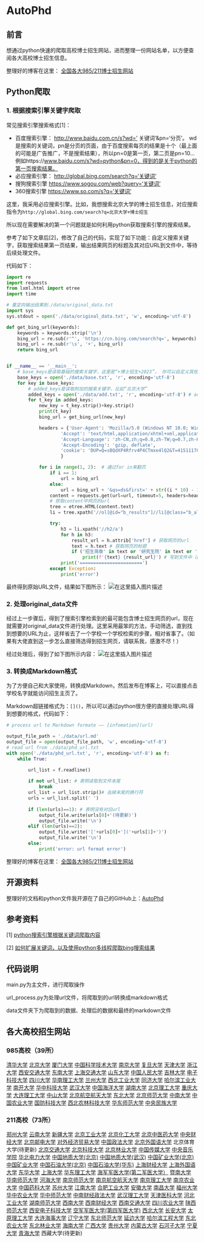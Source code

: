 ﻿# AutoPhd

## 前言
想通过python快速的爬取高校博士招生网站，进而整理一份网站名单，以方便查阅各大高校博士招生信息。

整理好的博客在这里：
[全国各大985/211博士招生网站](https://blog.csdn.net/qq_32614873/article/details/128983071?csdn_share_tail=%7B%22type%22:%22blog%22,%22rType%22:%22article%22,%22rId%22:%22128983071%22,%22source%22:%22qq_32614873%22%7D)


## Python爬取
### 1. 根据搜索引擎关键字爬取
常见搜索引擎搜索格式[1]：
- 百度搜索引擎：
http://www.baidu.com.cn/s?wd=’ 关键词’&pn=‘分页’。
wd是搜索的关键词，pn是分页的页面，由于百度搜索每页的结果是十个（最上面的可能是广告推广，不是搜索结果），所以pn=0是第一页，第二页是pn=10…
例如https://www.baidu.com/s?wd=python&pn=0，得到的是关于python的第一页搜索结果。
- 必应搜索引擎：
http://global.bing.com/search?q=‘关键词’
- 搜狗搜索引擎
https://www.sogou.com/web?query=‘关键词’
- 360搜索引擎
https://www.so.com/s?q=‘关键词’

这里，我采用必应搜索引擎。比如，我想搜索北京大学的博士招生信息，对应搜索指令为`http://global.bing.com/search?q=北京大学+博士招生`

所以现在需要解决的第一个问题就是如何利用python获取搜索引擎的搜索结果。

参考了如下文章后[2]，修改了自己的代码，实现了如下功能：自定义搜索关键字，获取搜索结果第一页结果，输出结果网页的标题及其对应URL到文件中，等待后续处理文件。

代码如下：

```python
import re
import requests
from lxml.html import etree
import time

# 重定向输出结果到./data/original_data.txt
import sys
sys.stdout = open('./data/original_data.txt', 'w', encoding='utf-8')

def get_bing_url(keywords):
    keywords = keywords.strip('\n')
    bing_url = re.sub(r'^', 'https://cn.bing.com/search?q=', keywords)
    bing_url = re.sub(r'\s', '+', bing_url)
    return bing_url


if __name__ == '__main__':
    # base_keys是读取基础的搜索关键字，这里是“+博士招生+2023”， 你可以自定义其他搜索关键字，加号表示空格，即搜索结果中需要包含的关键字
    base_keys = open('./data/base.txt', 'r', encoding='utf-8')
    for key in base_keys:
        # added_keys是读取附加的搜索关键字，比如“北京大学”
        added_keys = open('./data/add.txt', 'r', encoding='utf-8') # add.txt contains the name of universities
        for t_key in added_keys:
            new_key = t_key.strip()+key.strip()
            print(t_key)
            bing_url = get_bing_url(new_key)

            headers = {'User-Agent': 'Mozilla/5.0 (Windows NT 10.0; Win64; x64; rv:81.0) Gecko/20100101 Firefox/81.0',
                    'Accept': 'text/html,application/xhtml+xml,application/xml;q=0.9,image/webp,*/*;q=0.8',
                    'Accept-Language': 'zh-CN,zh;q=0.8,zh-TW;q=0.7,zh-HK;q=0.5,en-US;q=0.3,en;q=0.2',
                    'Accept-Encoding': 'gzip, deflate',
                    'cookie': 'DUP=Q=sBQdXP4Rfrv4P4CTmxe4lQ2&T=415111783&A=2&IG=31B594EB8C9D4B1DB9BDA58C6CFD6F39; MUID=196418ED32D66077102115A736D66479; SRCHD=AF=NOFORM; SRCHUID=V=2&GUID=DDFFA87D3A894019942913899F5EC316&dmnchg=1; ENSEARCH=BENVER=1; _HPVN=CS=eyJQbiI6eyJDbiI6MiwiU3QiOjAsIlFzIjowLCJQcm9kIjoiUCJ9LCJTYyI6eyJDbiI6MiwiU3QiOjAsIlFzIjowLCJQcm9kIjoiSCJ9LCJReiI6eyJDbiI6MiwiU3QiOjAsIlFzIjowLCJQcm9kIjoiVCJ9LCJBcCI6dHJ1ZSwiTXV0ZSI6dHJ1ZSwiTGFkIjoiMjAyMC0wMy0xNlQwMDowMDowMFoiLCJJb3RkIjowLCJEZnQiOm51bGwsIk12cyI6MCwiRmx0IjowLCJJbXAiOjd9; ABDEF=V=13&ABDV=11&MRNB=1614238717214&MRB=0; _RwBf=mtu=0&g=0&cid=&o=2&p=&c=&t=0&s=0001-01-01T00:00:00.0000000+00:00&ts=2021-02-25T07:47:40.5285039+00:00&e=; MUIDB=196418ED32D66077102115A736D66479; SerpPWA=reg=1; SRCHUSR=DOB=20190509&T=1614253842000&TPC=1614238646000; _SS=SID=375CD2D8DA85697D0DA0DD31DBAB689D; _EDGE_S=SID=375CD2D8DA85697D0DA0DD31DBAB689D&mkt=zh-cn; _FP=hta=on; SL_GWPT_Show_Hide_tmp=1; SL_wptGlobTipTmp=1; dsc=order=ShopOrderDefault; ipv6=hit=1614260171835&t=4; SRCHHPGUSR=CW=993&CH=919&DPR=1&UTC=480&WTS=63749850642&HV=1614256571&BRW=HTP&BRH=M&DM=0'
                    }

            for i in range(1, 2):  # 通过for in来翻页
                if i == 1:
                    url = bing_url
                else:
                    url = bing_url + '&qs=ds&first=' + str((i * 10) - 1) + '&FORM=PERE'
                content = requests.get(url=url, timeout=5, headers=headers)
                # 获取content中网页的url
                tree = etree.HTML(content.text)
                li = tree.xpath('//ol[@id="b_results"]//li[@class="b_algo"]')[0] # [0] query the first result

                try:
                    h3 = li.xpath('//h2/a')
                    for h in h3:
                        result_url = h.attrib['href'] # 获取网页的url
                        text = h.text # 获取网页的标题
                        if ('招生简章' in text or '研究生院' in text or '研究生招生' in text):
                            print(f'{text} {result_url}') # 写到文件中（因为最开始重定向了输出结果到./data/original_data.txt）
                    print('=======================')
                except Exception:
                    print('error')
```

最终得到原始URL文件，结果如下图所示：
![在这里插入图片描述](https://img-blog.csdnimg.cn/0aa354b37f6f4bd796fe96dad7077065.png)
### 2. 处理original_data文件

经过上一步骤后，得到了搜索引擎检索到的最可能包含博士招生网页的url，现在就需要对original_data文件进行处理。这里采用最笨的方法，手动筛选，直到找到想要的URL为止，这样省去了一个学校一个学校检索的步骤，相对省事了。（如果有大佬直到这一步怎么直接筛选得到招生网页，请联系我，感激不尽！）

经过处理后，得到了如下图所示内容：
![在这里插入图片描述](https://img-blog.csdnimg.cn/0f52e417021e419e82ffbc53dbeba3a6.png)

### 3. 转换成Markdown格式

为了方便自己和大家使用，转换成Markdown，然后发布在博客上，可以直接点击学校名字就能访问招生主页了。

Markdown超链接格式为：`[]()`，所以可以通过python很方便的直接处理URL得到想要的格式，代码如下：

```python
# process url to Markdown formate —— [infomation](url)

output_file_path = './data/url.md'
output_file = open(output_file_path, 'w', encoding='utf-8')
# read url from ./data/phd_url.txt
with open('./data/phd_url.txt', 'r', encoding='utf-8') as f:
    while True:

        url_list = f.readline()
        
        if not url_list: # 表明读取到文件末尾
            break
        url_list = url_list.strip()# 去掉末尾的换行符
        urls = url_list.split(' ')
        
        if (len(urls)==1): # 表明没有对应url
            output_file.write(urls[0]+'(待更新)')
            output_file.write('\n')
        elif (len(urls)==2):
            output_file.write('['+urls[0]+']('+urls[1]+')')
            output_file.write('\n')
        else:
            print('error: url format error')
```

整理好的博客在这里：
[全国各大985/211博士招生网站](https://blog.csdn.net/qq_32614873/article/details/128983071?csdn_share_tail=%7B%22type%22:%22blog%22,%22rType%22:%22article%22,%22rId%22:%22128983071%22,%22source%22:%22qq_32614873%22%7D)


## 开源资料

整理好的文档和python文件我开源在了自己的GitHub上：[AutoPhd](https://github.com/zh4men9/AutoPhd)


## 参考资料
[1] [python搜索引擎根据关键词爬取内容](https://blog.csdn.net/qq_39178473/article/details/105348291)

[2] [如何扩展关键词，以及使用python多线程爬取bing搜索结果](https://blog.csdn.net/cll_869241/article/details/114081292#:~:text=%E5%A6%82%E4%BD%95%E6%89%A9%E5%B1%95%E5%85%B3%E9%94%AE%E8%AF%8D%EF%BC%8C%E4%BB%A5%E5%8F%8A%E4%BD%BF%E7%94%A8python%E5%A4%9A%E7%BA%BF%E7%A8%8B%E7%88%AC%E5%8F%96bing%E6%90%9C%E7%B4%A2%E7%BB%93%E6%9E%9C%201%201.%E5%87%86%E5%A4%87%E5%9F%BA%E6%9C%AC%E7%9B%B8%E5%85%B3%E5%85%B3%E9%94%AE%E8%AF%8D%202%202.%E5%88%86%E6%9E%90bing%E6%90%9C%E7%B4%A2%E8%A7%84%E5%BE%8B%203,3.%E6%A0%B9%E6%8D%AE%E5%85%B3%E9%94%AE%E8%AF%8D%E7%94%9F%E6%88%90bing%20base_url%204%204.%E7%88%AC%E5%8F%96bing%E7%BB%93%E6%9E%9C%205%205.%E5%AD%98%E5%82%A8%E5%88%B0%E6%95%B0%E6%8D%AE%E5%BA%93%E4%B8%AD)


## 代码说明

main.py为主文件，进行爬取操作

url_process.py为处理url文件，将爬取到的url转换成markdown格式

data文件夹下为爬取到的数据、处理后的数据和最终的markdown文件

## 各大高校招生网站

### 985高校（39所）
[清华大学](https://yz.tsinghua.edu.cn/zsxx/bszs/jzml.htm)
[北京大学](https://admission.pku.edu.cn/zsxx/bszs/index.htm?CSRFT=FX53-AS67-J058-HIZU-VHLH-VDCE-3YGB-ES0Z) 
[厦门大学](https://zs.xmu.edu.cn/bss.htm) 
[中国科学技术大学](https://yz.ustc.edu.cn/column/177?sourceType=0&navigationId=143&num=1)
[南京大学](https://yzb.nju.edu.cn/47865/list.htm)
[复旦大学](https://gsao.fudan.edu.cn/15005/list.htm)
[天津大学](http://yzb.tju.edu.cn/xwzx/zxxx/)
[浙江大学](http://www.grs.zju.edu.cn/yjszs/28471/list.htm)
[西安交通大学](http://yz.xjtu.edu.cn/index/bszs.htm)
[东南大学](https://yzb.seu.edu.cn/6677/list.htm)
[上海交通大学](https://yzb.sjtu.edu.cn/zsjz/bsszs.htm)
[山东大学](https://www.yz.sdu.edu.cn/zszn/bsszs.htm)
[中国人民大学](https://pgs.ruc.edu.cn/bszs.htm)
[吉林大学](http://zsb.jlu.edu.cn/info/2822.html)
[电子科技大学](https://yz.uestc.edu.cn/bszs/zsjz.htm)
[四川大学](https://yz.scu.edu.cn/zsxx/newslist/bs/gg)
[华南理工大学](https://yz.scut.edu.cn/bszs/list.htm)
[兰州大学](https://yz.lzu.edu.cn/boshishengzhaosheng/boshijianzhang/index.html)
[西北工业大学](https://yzb.nwpu.edu.cn/new/bszs/zsgg.htm)
[同济大学](https://yz.tongji.edu.cn/zsxw/bszs.htm)
[哈尔滨工业大学](http://yzb.hit.edu.cn/8818/list.htm)
[南开大学](https://yzb.nankai.edu.cn/2552/list.htm)
[华中科技大学](http://gszs.hust.edu.cn/zsjz/bszs.htm)
[武汉大学](https://gs.whu.edu.cn/zsxx/bszs.htm)
[中国海洋大学](http://yz.ouc.edu.cn/5927/list.htm)
[湖南大学](http://gra.hnu.edu.cn/index/zsxx.htm)
[北京理工大学](https://grd.bit.edu.cn/zsgz/bsyjs/index.htm)
[重庆大学](http://yz.cqu.edu.cn/bs_news.html)
[大连理工大学](http://gs.dlut.edu.cn/yjszs.htm)
[中山大学](https://graduate.sysu.edu.cn/zsw/doctor)
[北京航空航天大学](https://yzb.buaa.edu.cn/xlbs.htm)
[东北大学](http://yz.neu.edu.cn/5946/list.htm)
[北京师范大学](https://yz.bnu.edu.cn/list/doctor)
[中南大学](https://gra.csu.edu.cn/zsgz/bsszs.htm)
[中国农业大学](http://yz.cau.edu.cn/col/col41734/index.html)
[国防科技大学](http://yjszs.nudt.edu.cn/pubweb/homePageList/recruitStudents.view?keyId=8)
[西北农林科技大学](https://yz.nwsuaf.edu.cn/zsxx/bsszs/index.htm)
[华东师范大学](https://yjszs.ecnu.edu.cn/)
[中央民族大学](https://grs.muc.edu.cn/yjsyzsw/bszs.htm)

### 211高校（73所）
[郑州大学](http://gs.zzu.edu.cn/zsgz.htm)
[云南大学](http://www.grs.ynu.edu.cn/zsgz/bsyjs.htm)
[新疆大学](http://gs.xju.edu.cn/zsxx/bsyjs.htm)
[北京工业大学](https://yanzhao.bjut.edu.cn/bszs.htm)
[北京化工大学](https://graduate.buct.edu.cn/1382/list.htm)
[北京中医药大学](https://yanjiusheng.bucm.edu.cn/zsjy/bszs/index.htm)
[中央财经大学](http://gs.cufe.edu.cn/zsgz/bszs_sz_.htm)
[北京邮电大学](https://yzb.bupt.edu.cn/list/list.php?p=8_3_1)
[对外经济贸易大学](http://yjsy.uibe.edu.cn/cms/info.do?columnId=401)
[中国政法大学](http://yjsy.cupl.edu.cn/yjszs/ndbszs.htm)
[北京外国语大学](https://graduate.bfsu.edu.cn/zsxx/bszs.htm)
北京体育大学(待更新)
[北京交通大学](https://gs.bjtu.edu.cn/cms/zszt/item/?cat=2)
[北京科技大学](https://yzxc.ustb.edu.cn/bssbkzn/bstzgg/index.htm)
[北京林业大学](http://graduate.bjfu.edu.cn/zsgl/bszs/index.html)
[中国传媒大学](https://yz.cuc.edu.cn/8542/list.htm)
[中央音乐学院](https://www.ccom.edu.cn/szc/jfjg/yjsb/zsxx/bszs/)
[华北电力大学](https://yjsy.ncepu.edu.cn/zsxx/bszsxx/index.htm)
[中国地质大学(北京)](https://bm.cugb.edu.cn/yjsyzsb/zsxx/bszs/zsjz/)
[中国地质大学(武汉)](http://yz.cug.edu.cn/page/list/PVKZRL/892_10_1)
[中国矿业大学(北京)](https://yjs.cumtb.edu.cn/zsgz/bszs.htm)
[中国矿业大学](https://yjsy.cumt.edu.cn/zs/bszs.htm)
[中国石油大学(北京)](https://grs.cup.edu.cn/D03/index.jhtml)
[中国石油大学(华东)](http://zs.gs.upc.edu.cn/bszs/list.htm)
[上海财经大学](https://gs.sufe.edu.cn/Home/List/37?page=1)
[上海外国语大学](http://yz.shisu.edu.cn/8756/list.htm)
[东华大学](https://yjszs.dhu.edu.cn/8891/list.htm)
[上海大学](https://yjszs.shu.edu.cn/zsjz/bszsjz.htm)
[华东理工大学](https://gschool.ecust.edu.cn/12707/list.htm)
[海军军医大学(第二军医大学）](http://www.smmu.edu.cn/yjszs/list.htm)
[暨南大学](https://yz.jnu.edu.cn/32985/list.htm)
[华南师范大学](https://yz.scnu.edu.cn/zhaoshengjianzhang/)
[河海大学](https://gs.hhu.edu.cn/17278/list.htm)
[南京师范大学](http://yz.njnu.edu.cn/homepage_show.jsp?wid=1&parentid=)
[南京航空航天大学](https://www.graduate.nuaa.edu.cn/xxdt/list.htm)
[南京理工大学](https://gs.njust.edu.cn/)
[南京农业大学](https://grasch.njau.edu.cn/zsgz/bszs.htm)
[中国药科大学](https://yjszs.cpu.edu.cn/10894/list.htm)
[苏州大学](http://yjs.suda.edu.cn/8385/list.htm)
[江南大学](https://yz.jiangnan.edu.cn/info/1029/3227.htm)
[合肥工业大学](http://yjszs.hfut.edu.cn/13525/list.htm)
[安徽大学](http://graschool.ahu.edu.cn/9540/list.htm)
[南昌大学](http://yjsy.ncu.edu.cn/tzgg/84556747dcbf4f0a9f52304ac24e6a1e.htm)
[福州大学](https://yjsy.fzu.edu.cn/zsgz/bsyjszs.htm)
[华中农业大学](https://yjs.hzau.edu.cn/zsgz/bszs.htm)
[华中师范大学](http://gs.ccnu.edu.cn/zsgz/bsyjs.htm)
[中南财经政法大学](http://yzb.zuel.edu.cn/4645/list.htm)
[武汉理工大学](http://gd.whut.edu.cn/zs/)
[天津医科大学](http://gs.tmu.edu.cn/)
[河北工业大学](https://yjs.hebut.edu.cn/zsgz/bsyjszszl/index.htm)
[湖南师范大学](https://yjsy.hunnu.edu.cn/zsks/bszk1.htm)
[西南大学](http://yz.swu.edu.cn/s/yanzhao/news3/)
[西南财经大学](https://yz.swufe.edu.cn/web/bsyjszs.htm)
[西南交通大学](http://yz.swjtu.edu.cn/vatuu/WebAction?setAction=newsList&viewType=secondStyle&selectType=smallType&keyWord=22251884ACC79046)
[四川农业大学](https://yan.sicau.edu.cn/zsks/bszs.htm)
[陕西师范大学](http://yz.snnu.edu.cn/zsmljdg/bsyjs.htm)
[西安电子科技大学](https://gr.xidian.edu.cn/info/1075/12596.htm)
[空军军医大学(第四军医大学)](https://www.fmmu.edu.cn/zszp/yjszs1.htm)
[西北大学](https://yzb.nwu.edu.cn/zsdt.htm)
[长安大学](https://xxgk.chd.edu.cn/zsks/yjszsjz.htm)
[太原理工大学](http://yz.tyut.edu.cn/bszs.htm)
[大连海事大学](http://grs.dlmu.edu.cn/zsgz/bsyjs.htm)
[辽宁大学](http://grs.lnu.edu.cn/zsgz/bszs.htm)
[东北师范大学](https://yjsy.nenu.edu.cn/index.htm)
[延边大学](https://grad.ybu.edu.cn/tzgg/zs.htm)
[哈尔滨工程大学](http://yzb.hrbeu.edu.cn/3275/list.htm)
[东北农业大学](http://graduate.neau.edu.cn/zsgz.htm)
[东北林业大学](https://yz.nefu.edu.cn/bsszs/zsgg.htm)
[海南大学](https://ha.hainanu.edu.cn/gs/yjszs/bsszs.htm)
[广西大学](https://yjsc.gxu.edu.cn/zsgz1/bszs.htm)
[贵州大学](http://gs.gzu.edu.cn/bszs/list.htm)
[内蒙古大学](https://gs.imu.edu.cn/zsgz/bsszs.htm)
[石河子大学](http://yz.shzu.edu.cn/ssszs/list.htm)
[宁夏大学](https://graduate.nxu.edu.cn/zsxx/bsyjs.htm)
[青海大学](https://yjs.qhu.edu.cn/zsgz/xlbszs/index.htm)
西藏大学(待更新)

